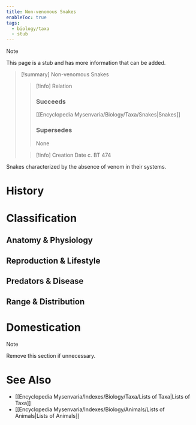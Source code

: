 ```yaml
---
title: Non-venomous Snakes
enableToc: true
tags:
  - biology/taxa
  - stub
---
```


> [!note]
> This page is a stub and has more information that can be added.

> [!summary] Non-venomous Snakes
> > [!info] Relation
> > ### Succeeds
> > [[Encyclopedia Mysenvaria/Biology/Taxa/Snakes|Snakes]]
> > ### Supersedes
> > None
>
> > [!info] Creation Date
> > c. BT 474

Snakes characterized by the absence of venom in their systems.
# History

# Classification
## Anatomy & Physiology

## Reproduction & Lifestyle

## Predators & Disease

## Range & Distribution

# Domestication

> [!note]
> Remove this section if unnecessary.
# See Also
- [[Encyclopedia Mysenvaria/Indexes/Biology/Taxa/Lists of Taxa|Lists of Taxa]]
- [[Encyclopedia Mysenvaria/Indexes/Biology/Animals/Lists of Animals|Lists of Animals]]